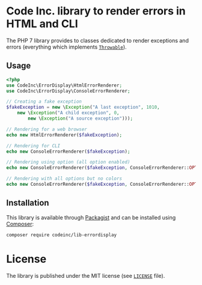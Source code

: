 # Code Inc. library to render errors in HTML and CLI

The PHP 7 library provides to classes dedicated to render exceptions and errors (everything which implements [`Throwable`](http://php.net/manual/fr/class.throwable.php)).

## Usage

```php
<?php
use CodeInc\ErrorDisplay\HtmlErrorRenderer;
use CodeInc\ErrorDisplay\ConsoleErrorRenderer;

// Creating a fake exception
$fakeException = new \Exception("A last exception", 1010, 
    new \Exception("A child exception", 0,
        new \Exception("A source exception")));

// Rendering for a web browser
echo new HtmlErrorRenderer($fakeException);

// Rendering for CLI
echo new ConsoleErrorRenderer($fakeException);

// Rendering using option (all option enabled)
echo new ConsoleErrorRenderer($fakeException, ConsoleErrorRenderer::OPT_ALL);

// Rendering with all options but no colors
echo new ConsoleErrorRenderer($fakeException, ConsoleErrorRenderer::OPT_ALL ^ ConsoleErrorRenderer::OPT_COLORS);
```

## Installation
This library is available through [Packagist](https://packagist.org/packages/codeinc/lib-errordisplay) and can be installed using [Composer](https://getcomposer.org/): 

```bash
composer require codeinc/lib-errordisplay
```

# License

The library is published under the MIT license (see [`LICENSE`](LICENSE) file). 